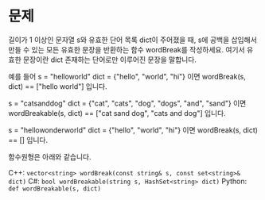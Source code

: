 # 문제

길이가 1 이상인 문자열 s와 유효한 단어 목록 dict이 주어졌을 때, s에 공백을 삽입해서 만들 수 있는 모든 유효한 문장을 반환하는 함수 wordBreak를 작성하세요.
여기서 유효한 문장이란 dict 존재하는 단어로만 이루어진 문장을 말합니다.

예를 들어
s = "helloworld"
dict = {"hello", "world", "hi"}
이면 wordBreak(s, dict) == ["hello world"] 입니다.

s = "catsanddog"
dict = {"cat", "cats", "dog", "dogs", "and", "sand"}
이면 wordBreakable(s, dict) == ["cat sand dog", "cats and dog"] 입니다.

s = "hellowonderworld"
dict = {"hello", "world", "hi"}
이면 wordBreak(s, dict) == [] 입니다.

함수원형은 아래와 같습니다.

C++: `vector<string> wordBreak(const string& s, const set<string>& dict)`
C#: `bool wordBreakable(string s, HashSet<string> dict)`
Python: `def wordBreakable(s, dict)`